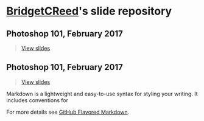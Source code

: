 # [BridgetCReed](https://github.com/BridgetCReed)'s slide repository


## Photoshop 101, February 2017

> [View slides](https://bridgetcreed.github.io/gdiphilly-photoshop101-feb2017)

## Photoshop 101, February 2017

> [View slides](https://bridgetcreed.github.io/gdiphilly-photoshop101-feb2017)


Markdown is a lightweight and easy-to-use syntax for styling your writing. It includes conventions for


For more details see [GitHub Flavored Markdown](https://guides.github.com/features/mastering-markdown/).
